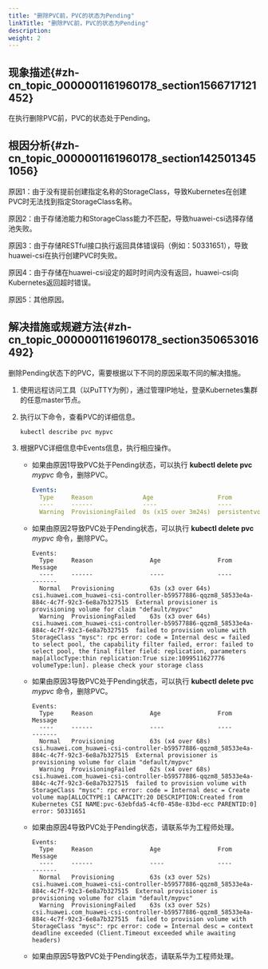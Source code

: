 ```yaml
---
title: "删除PVC前，PVC的状态为Pending"
linkTitle: "删除PVC前，PVC的状态为Pending"
description: 
weight: 2
---
```


## 现象描述{#zh-cn_topic_0000001161960178_section1566717121452}

在执行删除PVC前，PVC的状态处于Pending。

## 根因分析{#zh-cn_topic_0000001161960178_section1425013451056}

原因1：由于没有提前创建指定名称的StorageClass，导致Kubernetes在创建PVC时无法找到指定StorageClass名称。

原因2：由于存储池能力和StorageClass能力不匹配，导致huawei-csi选择存储池失败。

原因3：由于存储RESTful接口执行返回具体错误码（例如：50331651），导致huawei-csi在执行创建PVC时失败。

原因4：由于存储在huawei-csi设定的超时时间内没有返回，huawei-csi向Kubernetes返回超时错误。

原因5：其他原因。

## 解决措施或规避方法{#zh-cn_topic_0000001161960178_section350653016492}

删除Pending状态下的PVC，需要根据以下不同的原因采取不同的解决措施。

1.  使用远程访问工具（以PuTTY为例），通过管理IP地址，登录Kubernetes集群的任意master节点。
2.  执行以下命令，查看PVC的详细信息。

    ```
    kubectl describe pvc mypvc
    ```

3.  根据PVC详细信息中Events信息，执行相应操作。
    -   如果由原因1导致PVC处于Pending状态，可以执行 **kubectl delete pvc** _mypvc_ 命令，删除PVC。

        ```yaml
        Events:
          Type     Reason              Age                  From                         Message
          ----     ------              ----                 ----                         -------
          Warning  ProvisioningFailed  0s (x15 over 3m24s)  persistentvolume-controller  storageclass.storage.k8s.io "mysc" not found
        ```

    -   如果由原因2导致PVC处于Pending状态，可以执行 **kubectl delete pvc** _mypvc_ 命令，删除PVC。

        ```
        Events:
          Type     Reason                Age                From                                                                                       Message
          ----     ------                ----               ----                                                                                       -------
          Normal   Provisioning          63s (x3 over 64s)  csi.huawei.com_huawei-csi-controller-b59577886-qqzm8_58533e4a-884c-4c7f-92c3-6e8a7b327515  External provisioner is provisioning volume for claim "default/mypvc"
          Warning  ProvisioningFailed    63s (x3 over 64s)  csi.huawei.com_huawei-csi-controller-b59577886-qqzm8_58533e4a-884c-4c7f-92c3-6e8a7b327515  failed to provision volume with StorageClass "mysc": rpc error: code = Internal desc = failed to select pool, the capability filter failed, error: failed to select pool, the final filter field: replication, parameters map[allocType:thin replication:True size:1099511627776 volumeType:lun]. please check your storage class
        ```

    -   如果由原因3导致PVC处于Pending状态，可以执行 **kubectl delete pvc** _mypvc_ 命令，删除PVC。

        ```
        Events:
          Type     Reason                Age                From                                                                                       Message
          ----     ------                ----               ----                                                                                       -------
          Normal   Provisioning          63s (x4 over 68s)  csi.huawei.com_huawei-csi-controller-b59577886-qqzm8_58533e4a-884c-4c7f-92c3-6e8a7b327515  External provisioner is provisioning volume for claim "default/mypvc"
          Warning  ProvisioningFailed    62s (x4 over 68s)  csi.huawei.com_huawei-csi-controller-b59577886-qqzm8_58533e4a-884c-4c7f-92c3-6e8a7b327515  failed to provision volume with StorageClass "mysc": rpc error: code = Internal desc = Create volume map[ALLOCTYPE:1 CAPACITY:20 DESCRIPTION:Created from Kubernetes CSI NAME:pvc-63ebfda5-4cf0-458e-83bd-ecc PARENTID:0] error: 50331651
        ```

    -   如果由原因4导致PVC处于Pending状态，请联系华为工程师处理。

        ```
        Events:
          Type     Reason                Age                From                                                                                       Message
          ----     ------                ----               ----                                                                                       -------
          Normal   Provisioning          63s (x3 over 52s)  csi.huawei.com_huawei-csi-controller-b59577886-qqzm8_58533e4a-884c-4c7f-92c3-6e8a7b327515  External provisioner is provisioning volume for claim "default/mypvc"
          Warning  ProvisioningFailed    63s (x3 over 52s)  csi.huawei.com_huawei-csi-controller-b59577886-qqzm8_58533e4a-884c-4c7f-92c3-6e8a7b327515  failed to provision volume with StorageClass "mysc": rpc error: code = Internal desc = context deadline exceeded (Client.Timeout exceeded while awaiting headers)
        ```

    -   如果由原因5导致PVC处于Pending状态，请联系华为工程师处理。

